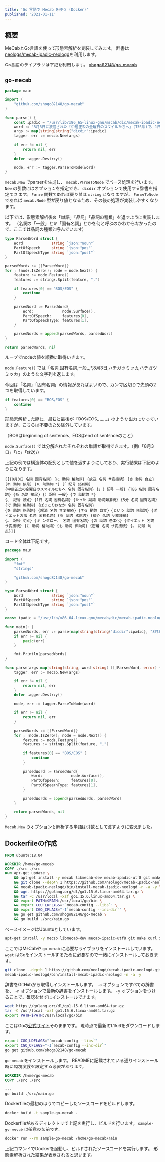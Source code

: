 ```yaml
---
title: 'Go 言語で Mecab を使う (Docker)'
published: '2021-01-11'
---
```


## 概要

MeCabとGo言語を使って形態素解析を実装してみます。
辞書は[neologs/mecab-ipadic-neologd](https://github.com/neologd/mecab-ipadic-neologd)を利用します。

Go言語のライブラリは下記を利用します。
[shogo82148/go-mecab](https://github.com/shogo82148/go-mecab)

## `go-mecab`

```go
package main

import (
	"github.com/shogo82148/go-mecab"
)

func parse() {
	const ipadic = "/usr/lib/x86_65-linux-gnu/mecab/dic/mecab-ipadic-neologd"
	word := "8月3日に放送された「中居正広の金曜日のスマイルたちへ」(TBS系)で、1日たった5分でぽっこりおなかを解消するというダイエット方法を紹介。キンタロー。のダイエットにも密着。"
	args := map[string]string{"dicdir":ipadic}
	tagger, err := mecab.New(args)

	if err != nil {
		return nil, err
	}
	defer tagger.Destroy()

	node, err := tagger.ParseToNode(word)
}
```

`mecab.New` でparserを生成し、 `mecab.ParseToNode` でパース処理を行います。
`New` の引数にはオプションを指定でき、 `dicdir` オプションで使用する辞書を指定できます。
`Parse` 関数であれば戻り値は `string` となりますが、 `ParseToNode` であれば `mecab.Node` 型が戻り値となるため、その後の処理が実装しやすくなります。

以下では、形態素解析後の「単語」「品詞」「品詞の種類」を返すように実装します。
（名詞の「一般」とか「固有名詞」とかを何と呼ぶのかわからなかったので、ここでは品詞の種類と呼んでいます）

```go
type ParsedWord struct {
	Word             string `json:"noun"`
	PartOfSpeech     string `json:"pos"`
	PartOfSpeechType string `json:"post"`
}

parsedWords := []ParsedWord{}
for ; !node.IsZero(); node = node.Next() {
	feature := node.Feature()
	features := strings.Split(feature, ",")

	if features[0] == "BOS/EOS" {
		continue
	}

	parsedWord := ParsedWord{
		Word:             node.Surface(),
		PartOfSpeech:     features[0],
		PartOfSpeechType: features[1],
	}

	parsedWords = append(parsedWords, parsedWord)
}

return parsedWords, nil
```

ループでnodeの値を順番に取得いきます。

<!-- textlint-disable jtf-style/1.2.1.句点(。)と読点(、) -->
<!-- textlint-disable ja-technical-writing/max-comma -->
`node.Feature()` では「名詞,固有名詞,一般,*,*,*,8月3日,ハチガツミッカ,ハチガツミッカ」のような文字列を返します。
<!-- textlint-enable jtf-style/1.2.1.句点(。)と読点(、) -->
<!-- textlint-enable ja-technical-writing/max-comma -->
今回は「名詞」「固有名詞」の情報があればよいので、カンマ区切りで先頭の2つを取得しています。

```go
if features[0] == "BOS/EOS" {
	continue
}
```

<!-- textlint-disable ja-technical-writing/max-comma -->
形態素解析した際に、最初と最後が「BOS/EOS,*,*,*,*,*,*,*,*」のような出力になっていますが、こちらは不要のため除外しています。
<!-- textlint-enable ja-technical-writing/max-comma -->
（BOSはbeginning of sentence、EOSはend of sentenceのこと）


`node.Surface()` では分解されたそれぞれの単語が取得できます。（例）「8月3日」「に」「放送」）

上記の例では構造体の配列として値を返すようにしており、実行結果は下記のようになります。

```
[[{8月3日 名詞 固有名詞} {に 助詞 格助詞} {放送 名詞 サ変接続} {さ 動詞 自立} {れ 動詞 接尾} {た 助動詞 *} {「 記号 括弧開} 
{中居正広の金曜日のスマイルたちへ 名詞 固有名詞} {」( 記号 一般} {TBS 名詞 固有名詞} {系 名詞 接尾} {) 記号 一般} {で 助動詞 *} 
{、 記号 読点} {1日 名詞 固有名詞} {たった 副詞 助詞類接続} {5分 名詞 固有名詞} {で 助詞 格助詞} {ぽっこりおなか 名詞 固有名詞} 
{を 助詞 格助詞} {解消 名詞 サ変接続} {する 動詞 自立} {という 助詞 格助詞} {ダイエット方法 名詞 固有名詞} {を 助詞 格助詞} {紹介 名詞 サ変接続} 
{。 記号 句点} {キ ンタロー。 名詞 固有名詞} {の 助詞 連体化} {ダイエット 名詞 サ変接続} {に 助詞 格助詞} {も 助詞 係助詞} {密着 名詞 サ変接続} {。 記号 句点}]]
```

コード全体は下記です。

```go
package main

import (
	"fmt"
	"strings"

	"github.com/shogo82148/go-mecab"
)

type ParsedWord struct {
	Word             string `json:"noun"`
	PartOfSpeech     string `json:"pos"`
	PartOfSpeechType string `json:"post"`
}

const ipadic = "/usr/lib/x86_64-linux-gnu/mecab/dic/mecab-ipadic-neologd"

func main() {
	parsedWords, err := parse(map[string]string{"dicdir":ipadic}, "8月3日に放送された「中居正広の金曜日のスマイルたちへ」(TBS系)で、1日たった5分でぽっこりおなかを解消するというダイエット方法を紹介。キンタロー。のダイエットにも密着。")
	if err != nil {
		panic(err)
	}

	fmt.Println(parsedWords)
}

func parse(args map[string]string, word string) ([]ParsedWord, error) {
	tagger, err := mecab.New(args)

	if err != nil {
		return nil, err
	}
	defer tagger.Destroy()

	node, err := tagger.ParseToNode(word)

	if err != nil {
		return nil, err
	}

	parsedWords := []ParsedWord{}
	for ; !node.IsZero(); node = node.Next() {
		feature := node.Feature()
		features := strings.Split(feature, ",")

		if features[0] == "BOS/EOS" {
			continue
		}

		parsedWord := ParsedWord{
			Word:             node.Surface(),
			PartOfSpeech:     features[0],
			PartOfSpeechType: features[1],
		}

		parsedWords = append(parsedWords, parsedWord)
	}

	return parsedWords, nil
}
```

`Mecab.New` のオプションと解析する単語は引数として渡すように変えました。

## Dockerfileの作成

```dockerfile
FROM ubuntu:18.04

WORKDIR /home/go-mecab
COPY ./src ./src
RUN apt-get update \
    && apt-get install -y mecab libmecab-dev mecab-ipadic-utf8 git make curl xz-utils file sudo wget gcc build-essential \
    && git clone --depth 1 https://github.com/neologd/mecab-ipadic-neologd.git \
    && mecab-ipadic-neologd/bin/install-mecab-ipadic-neologd -n -a -y \
    && wget https://golang.org/dl/go1.15.6.linux-amd64.tar.gz \
    && tar -C /usr/local -xzf go1.15.6.linux-amd64.tar.gz \
    && export PATH=$PATH:/usr/local/go/bin \
    && export CGO_LDFLAGS="`mecab-config --libs`" \
    && export CGO_CFLAGS="-I`mecab-config --inc-dir`" \
    && go get github.com/shogo82148/go-mecab \
    && go build ./src/main.go
```

ベースイメージはUbuntuとしています。

```sh
apt-get install -y mecab libmecab-dev mecab-ipadic-utf8 git make curl xz-utils file sudo wget gcc build-essential
```

ここではMeCabや `go-mecab` に必要なライブラリをインストールしています。
`wget` はGoをインストールするために必要なので一緒にインストールしておきます。

```sh
git clone --depth 1 https://github.com/neologd/mecab-ipadic-neologd.git
mecab-ipadic-neologd/bin/install-mecab-ipadic-neologd -n -a -y
```

辞書をGitHubから取得しインストールします。
`-a` オプションですべての辞書を、 `-n` オプションで最新の辞書をインストールします。
`-y` オプションをつけることで、確認をせずにインストールできます。

```sh
wget https://golang.org/dl/go1.15.6.linux-amd64.tar.gz
tar -C /usr/local -xzf go1.15.6.linux-amd64.tar.gz
export PATH=$PATH:/usr/local/go/bin
```

ここはGoの[公式サイト](https://golang.org/dl/)そのままです。
現時点で最新の1.15.6をダウンロードします。

```sh
export CGO_LDFLAGS="`mecab-config --libs`"
export CGO_CFLAGS="-I`mecab-config --inc-dir`"
go get github.com/shogo82148/go-mecab
```

`go-mecab` をインストールします。
READMEに記載されている通りインストール時に環境変数を設定する必要があります。

```dockerfile
WORKDIR /home/go-mecab
COPY ./src ./src

---
go build ./src/main.go
```

Dockerfileの最初のほうでコピーしたソースコードをビルドします。

```sh
docker build -t sample-go-mecab .
```

Dockerfileがあるディレクトリで上記を実行し、ビルドを行います。
`sample-go-mecab` は任意の名前です。

```sh
docker run --rm sample-go-mecab /home/go-mecab/main 
```

上記コマンドでDockerを起動し、ビルドされたソースコードを実行します。
形態素解析された結果が表示されると思います。
